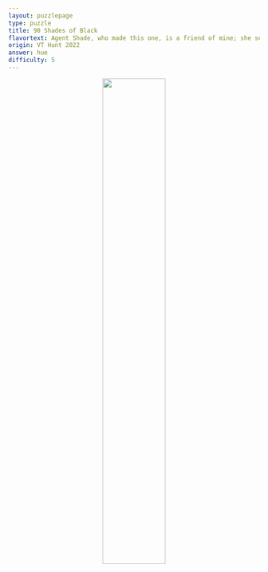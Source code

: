 ```yaml
---
layout: puzzlepage
type: puzzle
title: 90 Shades of Black
flavortext: Agent Shade, who made this one, is a friend of mine; she seems a dark character at first impression, but that changes as you get to know her.
origin: VT Hunt 2022
answer: hue
difficulty: 5
---
```


<p align="center">
<img src="{{site.imgurl}}/90shadesofblack.png" width="50%" />
</p>